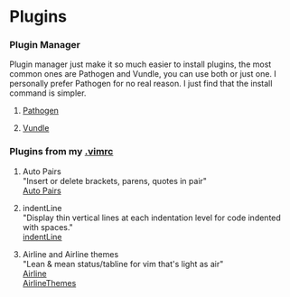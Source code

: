 
Plugins
=========

### Plugin Manager
Plugin manager just make it so much easier to install plugins, the most common ones are Pathogen and Vundle, you can use both or just one. I personally prefer Pathogen for no real reason. I just find that the install command is simpler.  
1. [Pathogen](https://github.com/tpope/vim-pathogen)  

2. [Vundle](https://github.com/VundleVim/Vundle.vim)  

### Plugins from my [.vimrc](.vimrc)  

1. Auto Pairs  
"Insert or delete brackets, parens, quotes in pair"  
[Auto Pairs](https://github.com/jiangmiao/auto-pairs)  

2. indentLine  
"Display thin vertical lines at each indentation level for code indented with spaces."  
[indentLine](https://github.com/Yggdroot/indentLine)  

3. Airline  and Airline themes  
"Lean & mean status/tabline for vim that's light as air"  
[Airline](https://github.com/vim-airline/vim-airline)  
[AirlineThemes](https://github.com/vim-airline/vim-airline-themes)  


